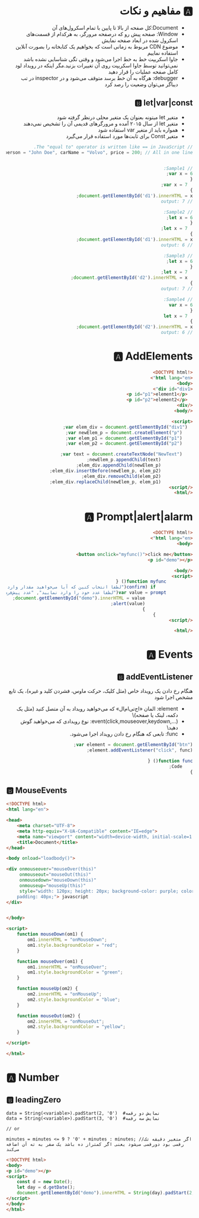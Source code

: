 <div style="direction: rtl">

# 🅰️ مفاهیم و نکات

* Document:کل صفحه از بالا تا پایین با تمام اسکرول‌های آن
* Window: صفحه پیش رو که درصفحه مرورگر، به هرکدام از قسمت‌های اسکرول شده در ابعاد صفحه نمایش
* موضوع CDN مربوط به زمانی است که بخواهیم یک کتابخانه را بصورت آنلاین استفاده نماییم
* جاوا اسکریپت خط به خط اجرا می‌شود و وقتی تگی شناسایی نشده باشد نمی‌توانید توسط جاوا اسکریپت روی آن تغییرات بزنید.مگر اینکه در رویداد لود کامل صفحه عملیات را قرار دهید
* debugger: هرگاه به آن خط برسد متوقف می‌شود و در inspector در تب دیباگر می‌توان وضعیت را رصد کرد


## 🅱️ let|var|const

* متغیر let میتونه بعنوان یک متغیر محلی درنظر گرفته شود
* متغیر let از سال ۲۰۱۵ آمده و مرورگرهای قدیمی آن را تشخیص نمی‌دهند
* همواره باید از متغیر var استفاده شود
* متغیر Const برای ثابت‌ها مورد استفاده قرار می‌گیرد

```javascript
// The "equal to" operator is written like == in JavaScript.
let person = "John Doe", carName = "Volvo", price = 200; // All in one line

```

```javascript

// Sample1:
var x = 6;
{
  var x = 7;
}
document.getElementById('d1').innerHTML = x;
// output: 7

// Sample2:
let x = 6;
{
  let x = 7;
}
document.getElementById('d1').innerHTML = x;
// output: 6

// Sample3:
let x = 6;
{
  let x = 7;
  document.getElementById('d2').innerHTML = x;
}
// output: 7

// Sample4:
var x = 6
{
  let x = 7
}
document.getElementById('d2').innerHTML = x;
// output: 6


```

# 🅰️ AddElements

```html
<!DOCTYPE html>
<html lang="en">
<body>
<div id="div1">
  <p id="p1">element1</p>
  <p id="p2">element2</p>
</div>
</body>

<script>
  var elem_div = document.getElementById("div1");
    var newElem_p = document.createElement("p");
    var elem_p1 = document.getElementById("p1");
    var elem_p2 = document.getElementById("p2");

    var text = document.createTextNode("NewText");
            newElem_p.appendChild(text);
            elem_div.appendChild(newElem_p);
            elem_div.insertBefore(newElem_p, elem_p2);
            elem_div.removeChild(elem_p2);
            elem_div.replaceChild(newElem_p, elem_p1);
</script>
</html>
```

# 🅰️ Prompt|alert|alarm

```html
<!DOCTYPE html>
<html lang="en">
<body>

<button onclick="myfunc()">click me</button>
<p id="demo"></p>

</body>
<script>
          function myfunc() {
              if (confirm("لطفا انتخاب کنین که آیا می‌خواهید مقدار وارد نمایید یا خیر؟")) {
          var value = prompt("لطفا عدد خود را وارد نمایید", "عدد پیش‌فرض را ۲۰ درنظر می‌توان گرفت");
                  document.getElementById("demo").innerHTML = value;
                  alert(value);
                  }
              }
</script>

</html>
```

# 🅰️ Events

## 🅱️ addEventListener

هنگام رخ دادن یک رویداد خاص (مثل کلیک، حرکت ماوس، فشردن کلید و غیره)، یک تابع مشخص اجرا شود

* element: المان «اج‌تی‌ام‌ال» که می‌خواهید رویداد به آن متصل کنید (مثل یک دکمه، لینک یا صفحه)\
* event(click,mouseover,keydown,...): نوع رویدادی که می‌خواهید گوش دهید\
* func: تابعی که هنگام رخ دادن رویداد اجرا می‌شود.

```javascript
var element = document.getElementById("btn");
element.addEventListener("click", func);

function func() {
    Code;
}   
```

</div>

## 🅱️ MouseEvents

```html
<!DOCTYPE html>
<html lang="en">

<head>
    <meta charset="UTF-8">
    <meta http-equiv="X-UA-Compatible" content="IE=edge">
    <meta name="viewport" content="width=device-width, initial-scale=1.0">
    <title>Document</title>
</head>

<body onload="loadbody()">

<div onmouseover="mouseOver(this)"
     onmouseout="mouseOut(this)"
     onmousedown="mouseDown(this)"
     onmouseup="mouseUp(this)"
     style="width: 120px; height: 20px; background-color: purple; color: black;
    padding: 40px;"> javascript
</div>


</body>

<script>
    function mouseDown(om1) {
        om1.innerHTML = "onMouseDown";
        om1.style.backgroundColor = "red";
    }

    function mouseOver(om1) {
        om1.innerHTML = "onMouseOver";
        om1.style.backgroundColor = "green";
    }

    function mouseUp(om2) {
        om2.innerHTML = "onMouseUp";
        om2.style.backgroundColor = "blue";
    }

    function mouseOut(om2) {
        om2.innerHTML = "onMouseOut";
        om2.style.backgroundColor = "yellow";
    }

</script>

</html>
```

# 🅰️ Number

## 🅱️ leadingZero

```
data = String(<variable>).padStart(2, '0')  #نمایش دو رقمه
data = String(<variable>).padStart(3, '0')  #نمایش سه رقمه

// or
    
minutes = minutes <= 9 ? '0' + minutes : minutes; //اگر متغیر دقیقه تک رقمی بود دورقمی می‌شود یعنی اگر کمتراز ده باشد یک صفر به ته آن اضافه می‌کند
```

```html
<!DOCTYPE html>
<body>
<p id="demo"></p>
<script>
    const d = new Date();
    let day = d.getDate();
    document.getElementById("demo").innerHTML = String(day).padStart(2, '0');
</script>
</body>
</html>
```


